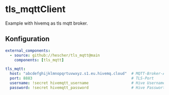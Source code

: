 # tls_mqttClient

Example with hivemq as tls mqtt broker.

## Konfiguration
```yaml
external_components:
  - source: github://hescher/tls_mqtt@main
    components: [tls_mqtt]

tls_mqtt:
  host: "abcdefghijklmnopqrtuvwxyz.s1.eu.hivemq.cloud"  # MQTT-Broker-Adresse
  port: 8883                                            # TLS-Port
  username: !secret hivemqtt_username                   # Hive Username
  password: !secret hivemqtt_password                   # Hive Passwort
